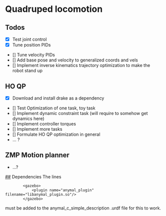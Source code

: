 # Quadruped locomotion

## Todos
- [x] Test joint control
- [x] Tune position PIDs
- [] Tune velocity PIDs
- [] Add base pose and velocity to generalized coords and vels
- [] Implement inverse kinematics trajectory optimization to make the robot stand up

## HO QP
- [x] Download and install drake as a dependency
- [] Test Optimization of one task, toy task
- [] Implement dynamic constraint task (will require to somehow get dynamics here)
- [] Implement controller torques
- [] Implement more tasks
- [] Formulate HO QP optimization in general
- ... ?

## ZMP Motion planner
- ...?

[##](##) Dependencies 
The lines
```
		<gazebo>
			<plugin name="anymal_plugin" filename="libanymal_plugin.so"/>
		</gazebo>
```

must be added to the anymal_c_simple_description .urdf file for this to work.
